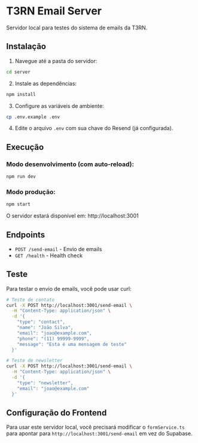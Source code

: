 
# T3RN Email Server

Servidor local para testes do sistema de emails da T3RN.

## Instalação

1. Navegue até a pasta do servidor:
```bash
cd server
```

2. Instale as dependências:
```bash
npm install
```

3. Configure as variáveis de ambiente:
```bash
cp .env.example .env
```

4. Edite o arquivo `.env` com sua chave do Resend (já configurada).

## Execução

### Modo desenvolvimento (com auto-reload):
```bash
npm run dev
```

### Modo produção:
```bash
npm start
```

O servidor estará disponível em: http://localhost:3001

## Endpoints

- `POST /send-email` - Envio de emails
- `GET /health` - Health check

## Teste

Para testar o envio de emails, você pode usar curl:

```bash
# Teste de contato
curl -X POST http://localhost:3001/send-email \
  -H "Content-Type: application/json" \
  -d '{
    "type": "contact",
    "name": "João Silva",
    "email": "joao@example.com",
    "phone": "(11) 99999-9999",
    "message": "Esta é uma mensagem de teste"
  }'

# Teste de newsletter
curl -X POST http://localhost:3001/send-email \
  -H "Content-Type: application/json" \
  -d '{
    "type": "newsletter",
    "email": "joao@example.com"
  }'
```

## Configuração do Frontend

Para usar este servidor local, você precisará modificar o `formService.ts` para apontar para `http://localhost:3001/send-email` em vez do Supabase.
